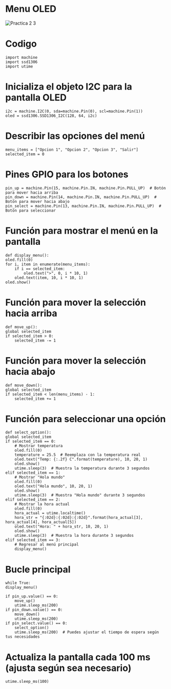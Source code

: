 # Menu OLED
![Practica 2 3](https://github.com/AylinPayan10/PracticasSP/assets/143135552/487f185f-0b90-4c29-8952-61d681200c32)
# Codigo
    import machine
    import ssd1306
    import utime

# Inicializa el objeto I2C para la pantalla OLED
    i2c = machine.I2C(0, sda=machine.Pin(0), scl=machine.Pin(1))
    oled = ssd1306.SSD1306_I2C(128, 64, i2c)

# Describir las opciones del menú
    menu_items = ["Opcion 1", "Opcion 2", "Opcion 3", "Salir"]
    selected_item = 0

# Pines GPIO para los botones
    pin_up = machine.Pin(15, machine.Pin.IN, machine.Pin.PULL_UP)  # Botón para mover hacia arriba
    pin_down = machine.Pin(14, machine.Pin.IN, machine.Pin.PULL_UP)  # Botón para mover hacia abajo
    pin_select = machine.Pin(13, machine.Pin.IN, machine.Pin.PULL_UP)  # Botón para seleccionar

# Función para mostrar el menú en la pantalla
    def display_menu():
    oled.fill(0)
    for i, item in enumerate(menu_items):
        if i == selected_item:
            oled.text(">", 0, i * 10, 1)
        oled.text(item, 10, i * 10, 1)
    oled.show()

# Función para mover la selección hacia arriba
    def move_up():
    global selected_item
    if selected_item > 0:
        selected_item -= 1

# Función para mover la selección hacia abajo
    def move_down():
    global selected_item
    if selected_item < len(menu_items) - 1:
        selected_item += 1

# Función para seleccionar una opción
    def select_option():
    global selected_item
    if selected_item == 0:
        # Mostrar temperatura
        oled.fill(0)
        temperature = 25.5  # Reemplaza con la temperatura real
        oled.text("Temp: {:.2f} C".format(temperature), 10, 20, 1)
        oled.show()
        utime.sleep(3)  # Muestra la temperatura durante 3 segundos
    elif selected_item == 1:
        # Mostrar "Hola mundo"
        oled.fill(0)
        oled.text("Hola mundo", 10, 20, 1)
        oled.show()
        utime.sleep(3)  # Muestra "Hola mundo" durante 3 segundos
    elif selected_item == 2:
        # Mostrar la hora actual
        oled.fill(0)
        hora_actual = utime.localtime()
        hora_str = "{:02d}:{:02d}:{:02d}".format(hora_actual[3], hora_actual[4], hora_actual[5])
        oled.text("Hora: " + hora_str, 10, 20, 1)
        oled.show()
        utime.sleep(3)  # Muestra la hora durante 3 segundos
    elif selected_item == 3:
        # Regresar al menú principal
        display_menu()

# Bucle principal
    while True:
    display_menu()

    if pin_up.value() == 0:
        move_up()
        utime.sleep_ms(200)
    if pin_down.value() == 0:
        move_down()
        utime.sleep_ms(200)
    if pin_select.value() == 0:
        select_option()
        utime.sleep_ms(200)  # Puedes ajustar el tiempo de espera según tus necesidades

  # Actualiza la pantalla cada 100 ms (ajusta según sea necesario)
    utime.sleep_ms(100)
